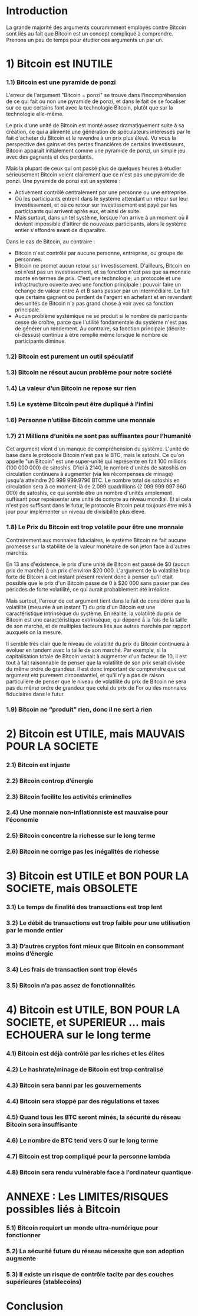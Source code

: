 # Introduction

La grande majorité des arguments courammment employés contre Bitcoin sont liés au fait que Bitcoin est un concept compliqué à comprendre. Prenons un peu de temps pour étudier ces arguments un par un.

# 1) Bitcoin est INUTILE

### 1.1) Bitcoin est une pyramide de ponzi

L'erreur de l'argument "Bitcoin = ponzi" se trouve dans l'incompréhension de ce qui fait ou non une pyramide de ponzi, et dans le fait de se focaliser sur ce que certains font avec la technologie Bitcoin, plutôt que sur la technologie elle-même. 

Le prix d'une unité de Bitcoin est monté assez dramatiquement suite à sa création, ce qui a alimenté une génération de spéculateurs intéressés par le fait d'acheter du Bitcoin et le revendre à un prix plus élevé. Vu vous la perspective des gains et des pertes financières de certains investisseurs, Bitcoin apparaît initialement comme une pyramide de ponzi, un simple jeu avec des gagnants et des perdants.

Mais la plupart de ceux qui ont passé plus de quelques heures à étudier sérieusement Bitcoin voient clairement que ce n'est pas une pyramide de ponzi. Une pyramide de ponzi est un système :

- Activement contrôlé centralement par une personne ou une entreprise.
- Où les participants entrent dans le système attendant un retour sur leur investissement, et où ce retour sur investissement est payé par les participants qui arrivent après eux, et ainsi de suite. 
- Mais surtout, dans un tel système, lorsque l'on arrive à un moment où il devient impossible d'attirer de nouveaux participants, alors le système entier s'effondre avant de disparaître.

Dans le cas de Bitcoin, au contraire :

- Bitcoin n'est contrôlé par aucune personne, entreprise, ou groupe de personnes.
- Bitcoin ne promet aucun retour sur investissement. D'ailleurs, Bitcoin en soi n'est pas un investissement, et sa fonction n'est pas que sa monnaie monte en termes de prix. C'est une technologie, un protocole et une infrastructure ouverte avec une fonction principale : pouvoir faire un échange de valeur entre A et B sans passer par un intermédiaire. Le fait que certains gagnent ou perdent de l'argent en achetant et en revendant des unités de Bitcoin n'a pas grand chose à voir avec sa fonction principale.
- Aucun problème systémique ne se produit si le nombre de participants cesse de croître, parce que l'utilité fondamentale du système n'est pas de générer un rendement. Au contraire, sa fonction principale (décrite ci-dessus) continue à être remplie même lorsque le nombre de participants diminue.


### 1.2) Bitcoin est purement un outil spéculatif

### 1.3) Bitcoin ne résout aucun problème pour notre société

### 1.4) La valeur d’un Bitcoin ne repose sur rien

### 1.5) Le système Bitcoin peut être dupliqué à l’infini

### 1.6) Personne n’utilise Bitcoin comme une monnaie

### 1.7) 21 Millions d’unités ne sont pas suffisantes pour l’humanité

Cet argument vient d'un manque de compréhension du système. L'unité de base dans le protocole Bitcoin n'est pas le BTC, mais le satoshi. Ce qu'on appelle "un Bitcoin" est une super-unité qui représente en fait 100 millions (100 000 000) de satoshis. D'ici à 2140, le nombre d'unités de satoshis en circulation continuera à augmenter (via les récompenses de minage) jusqu'à atteindre 20 999 999.9796 BTC. Le nombre total de satoshis en circulation sera à ce moment-là de 2.099 quadrillions (2 099 999 997 960 000) de satoshis, ce qui semble être un nombre d'unités amplement suffisant pour représenter une unité de compte au niveau mondial. Et si cela n'est pas suffisant dans le futur, le protocole Bitcoin peut toujours être mis à jour pour implémenter un niveau de divisibilité plus élevé. 

### 1.8) Le Prix du Bitcoin est trop volatile pour être une monnaie

Contrairement aux monnaies fiduciaires, le système Bitcoin ne fait aucune promesse sur la stabilité de la valeur monétaire de son jeton face à d'autres marchés.

En 13 ans d'existence, le prix d'une unité de Bitcoin est passé de $0 (aucun prix de marché) à un prix d'environ $20 000. L'argument de la volatilité trop forte de Bitcoin à cet instant présent revient donc à penser qu'il était possible que le prix d'un Bitcoin passe de 0 à $20 000 sans passer par des périodes de forte volatilité, ce qui aurait probablement été irréaliste.

Mais surtout, l'erreur de cet argument tient dans le fait de considérer que la volatilité (mesurée à un instant T) du prix d'un Bitcoin est une caractéristique intrinsèque du système. En réalité, la volatilité du prix de Bitcoin est une caractéristique extrinsèque, qui dépend à la fois de la taille de son marché, et de multiples facteurs liés aux autres marchés par rapport auxquels on la mesure. 

Il semble très clair que le niveau de volatilité du prix du Bitcoin continuera à évoluer en tandem avec la taille de son marché. Par exemple, si la capitalisation totale de Bitcoin venait à augmenter d'un facteur de 10, il est tout à fait raisonnable de penser que la volatilité de son prix serait divisée du même ordre de grandeur. Il est donc important de comprendre que cet argument est purement circonstantiel, et qu'il n'y a pas de raison particulière de penser que le niveau de volatilité du prix de Bitcoin ne sera pas du même ordre de grandeur que celui du prix de l'or ou des monnaies fiduciaires dans le futur.

### 1.9) Bitcoin ne “produit” rien, donc il ne sert à rien

# 2) Bitcoin est UTILE, mais MAUVAIS POUR LA SOCIETE

### 2.1) Bitcoin est injuste

### 2.2) Bitcoin controp d’énergie

### 2.3) Bitcoin facilite les activités criminelles

### 2.4) Une monnaie non-inflationniste est mauvaise pour l’économie

### 2.5) Bitcoin concentre la richesse sur le long terme

### 2.6) Bitcoin ne corrige pas les inégalités de richesse

# 3) Bitcoin est UTILE et BON POUR LA SOCIETE, mais OBSOLETE

### 3.1) Le temps de finalité des transactions est trop lent

### 3.2) Le débit de transactions est trop faible pour une utilisation par le monde entier

### 3.3) D’autres cryptos font mieux que Bitcoin en consommant moins d’énergie

### 3.4) Les frais de transaction sont trop élevés

### 3.5) Bitcoin n’a pas assez de fonctionnalités

# 4) Bitcoin est UTILE, BON POUR LA SOCIETE, et SUPERIEUR … mais ECHOUERA sur le long terme

### 4.1) Bitcoin est déjà contrôlé par les riches et les élites

### 4.2) Le hashrate/minage de Bitcoin est trop centralisé

### 4.3) Bitcoin sera banni par les gouvernements

### 4.4) Bitcoin sera stoppé par des régulations et taxes

### 4.5) Quand tous les BTC seront minés, la sécurité du réseau Bitcoin sera insuffisante

### 4.6) Le nombre de BTC tend vers 0 sur le long terme

### 4.7) Bitcoin est trop compliqué pour la personne lambda

### 4.8) Bitcoin sera rendu vulnérable face à l’ordinateur quantique

# ANNEXE : Les LIMITES/RISQUES possibles liés à Bitcoin

### 5.1) Bitcoin requiert un monde ultra-numérique pour fonctionner

### 5.2) La sécurité future du réseau nécessite que son adoption augmente

### 5.3) Il existe un risque de contrôle tacite par des couches supérieures (stablecoins)

# Conclusion
